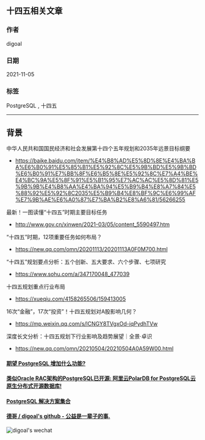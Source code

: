 ## 十四五相关文章    
    
### 作者    
digoal    
    
### 日期    
2021-11-05    
    
### 标签    
PostgreSQL , 十四五      
    
----    
    
## 背景  
  
中华人民共和国国民经济和社会发展第十四个五年规划和2035年远景目标纲要  
- https://baike.baidu.com/item/%E4%B8%AD%E5%8D%8E%E4%BA%BA%E6%B0%91%E5%85%B1%E5%92%8C%E5%9B%BD%E5%9B%BD%E6%B0%91%E7%BB%8F%E6%B5%8E%E5%92%8C%E7%A4%BE%E4%BC%9A%E5%8F%91%E5%B1%95%E7%AC%AC%E5%8D%81%E5%9B%9B%E4%B8%AA%E4%BA%94%E5%B9%B4%E8%A7%84%E5%88%92%E5%92%8C2035%E5%B9%B4%E8%BF%9C%E6%99%AF%E7%9B%AE%E6%A0%87%E7%BA%B2%E8%A6%81/56266255  
  
最新！一图读懂“十四五”时期主要目标任务  
- http://www.gov.cn/xinwen/2021-03/05/content_5590497.htm  
  
“十四五”时期，12项重要任务如何布局？  
- https://new.qq.com/omn/20201113/20201113A0F0M700.html  
  
“十四五”规划要点分析：五个创新、五大要求、六个步骤、七项研究   
- https://www.sohu.com/a/347170048_477039  
  
十四五规划重点行业布局  
- https://xueqiu.com/4158265506/159413005  
  
16次“金融”，17次“投资”！十四五规划对A股影响几何？  
- https://mp.weixin.qq.com/s/lCNGY8TVgxOd-iqPydhTVw  
  
深度长文分析：十四五规划下行业影响及趋势展望｜全景·卓识  
- https://new.qq.com/omn/20210504/20210504A0A59W00.html  
  
  
  
#### [期望 PostgreSQL 增加什么功能?](https://github.com/digoal/blog/issues/76 "269ac3d1c492e938c0191101c7238216")
  
  
#### [类似Oracle RAC架构的PostgreSQL已开源: 阿里云PolarDB for PostgreSQL云原生分布式开源数据库!](https://github.com/ApsaraDB/PolarDB-for-PostgreSQL "57258f76c37864c6e6d23383d05714ea")
  
  
#### [PostgreSQL 解决方案集合](https://yq.aliyun.com/topic/118 "40cff096e9ed7122c512b35d8561d9c8")
  
  
#### [德哥 / digoal's github - 公益是一辈子的事.](https://github.com/digoal/blog/blob/master/README.md "22709685feb7cab07d30f30387f0a9ae")
  
  
![digoal's wechat](../pic/digoal_weixin.jpg "f7ad92eeba24523fd47a6e1a0e691b59")
  
